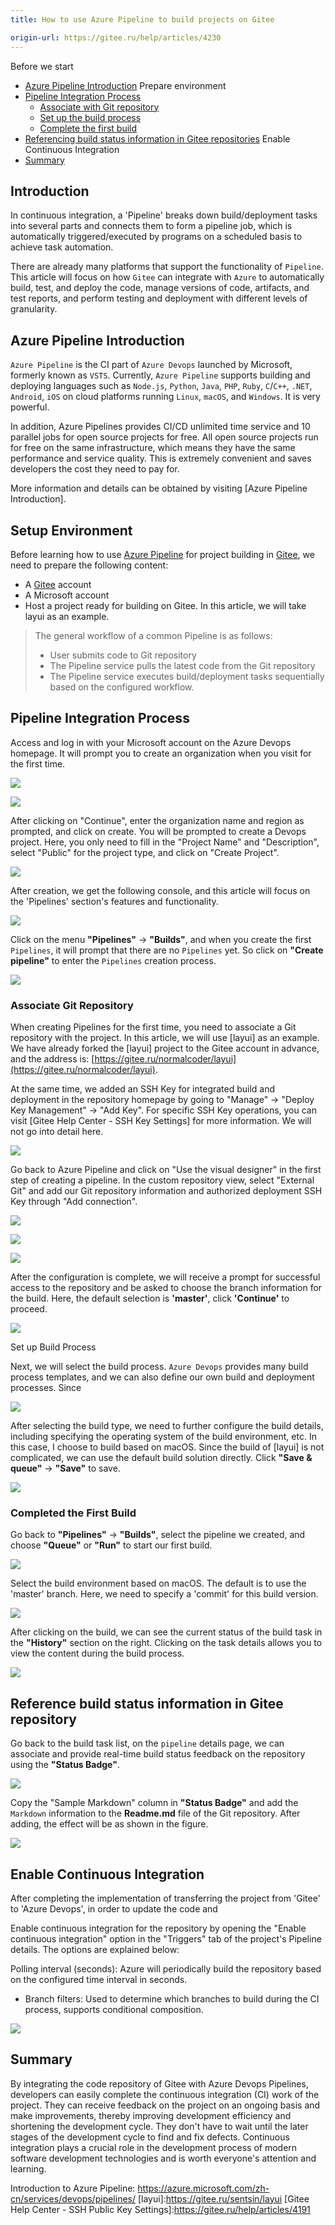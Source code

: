 ```yaml
---
title: How to use Azure Pipeline to build projects on Gitee

origin-url: https://gitee.ru/help/articles/4230
---
```


Before we start
- [Azure Pipeline Introduction](#azure-pipeline-introduction)
Prepare environment
- [Pipeline Integration Process](#pipeline-integration-process)
  - [Associate with Git repository](#associate-git-repository)
  - [Set up the build process](#set-up-the-build-process)
  - [Complete the first build](#complete-the-first-build)
- [Referencing build status information in Gitee repositories](#referencing-build-status-information-in-gitee-repositories)
Enable Continuous Integration
- [Summary](#Summary)

## Introduction

In continuous integration, a 'Pipeline' breaks down build/deployment tasks into several parts and connects them to form a pipeline job, which is automatically triggered/executed by programs on a scheduled basis to achieve task automation.

There are already many platforms that support the functionality of `Pipeline`. This article will focus on how `Gitee` can integrate with `Azure` to automatically build, test, and deploy the code, manage versions of code, artifacts, and test reports, and perform testing and deployment with different levels of granularity.

## Azure Pipeline Introduction

`Azure Pipeline` is the CI part of `Azure Devops` launched by Microsoft, formerly known as `VSTS`. Currently, `Azure Pipeline` supports building and deploying languages such as `Node.js`, `Python`, `Java`, `PHP`, `Ruby`, `C`/`C++`, `.NET`, `Android`, `iOS` on cloud platforms running `Linux`, `macOS`, and `Windows`. It is very powerful.

In addition, Azure Pipelines provides CI/CD unlimited time service and 10 parallel jobs for open source projects for free. All open source projects run for free on the same infrastructure, which means they have the same performance and service quality. This is extremely convenient and saves developers the cost they need to pay for.

More information and details can be obtained by visiting [Azure Pipeline Introduction].

## Setup Environment

Before learning how to use [Azure Pipeline] for project building in [Gitee], we need to prepare the following content:

- A [Gitee] account
- A Microsoft account
- Host a project ready for building on Gitee. In this article, we will take layui as an example.

> The general workflow of a common Pipeline is as follows:
>
> - User submits code to Git repository
> - The Pipeline service pulls the latest code from the Git repository
> - The Pipeline service executes build/deployment tasks sequentially based on the configured workflow.

## Pipeline Integration Process

Access and log in with your Microsoft account on the Azure Devops homepage. It will prompt you to create an organization when you visit for the first time.

![](https://images.gitee.ru/uploads/images/2018/1105/105541_3cbff4f6_551147.png )

![](https://images.gitee.ru/uploads/images/2018/1105/105548_ded0910a_551147.png )

After clicking on "Continue", enter the organization name and region as prompted, and click on create. You will be prompted to create a Devops project. Here, you only need to fill in the "Project Name" and "Description", select "Public" for the project type, and click on "Create Project".

![](https://images.gitee.ru/uploads/images/2018/1105/105604_b31f6928_551147.png )

After creation, we get the following console, and this article will focus on the 'Pipelines' section's features and functionality.

![](https://images.gitee.ru/uploads/images/2018/1105/105614_bab2fc03_551147.png )

Click on the menu **"Pipelines"** -> **"Builds"**, and when you create the first `Pipelines`, it will prompt that there are no `Pipelines` yet. So click on **"Create pipeline"** to enter the `Pipelines` creation process.

![](https://images.gitee.ru/uploads/images/2018/1105/105620_fe4e6c60_551147.png )

### Associate Git Repository

When creating Pipelines for the first time, you need to associate a Git repository with the project. In this article, we will use [layui] as an example. We have already forked the [layui] project to the Gitee account in advance, and the address is: [https://gitee.ru/normalcoder/layui](https://gitee.ru/normalcoder/layui).

At the same time, we added an SSH Key for integrated build and deployment in the repository homepage by going to "Manage" -> "Deploy Key Management" -> "Add Key". For specific SSH Key operations, you can visit [Gitee Help Center - SSH Key Settings] for more information. We will not go into detail here.

![](https://images.gitee.ru/uploads/images/2018/1105/105631_674a0466_551147.png )

Go back to Azure Pipeline and click on "Use the visual designer" in the first step of creating a pipeline. In the custom repository view, select "External Git" and add our Git repository information and authorized deployment SSH Key through "Add connection".

![](https://images.gitee.ru/uploads/images/2018/1105/105640_3c6f9cf4_551147.png )

![](https://images.gitee.ru/uploads/images/2018/1105/105645_81a12c1a_551147.png )

![](https://images.gitee.ru/uploads/images/2018/1105/105655_3bbbce88_551147.png )

After the configuration is complete, we will receive a prompt for successful access to the repository and be asked to choose the branch information for the build. Here, the default selection is **'master'**, click **'Continue'** to proceed.

![](https://images.gitee.ru/uploads/images/2018/1105/105706_97a21531_551147.png )

Set up Build Process

Next, we will select the build process. `Azure Devops` provides many build process templates, and we can also define our own build and deployment processes. Since

![](https://images.gitee.ru/uploads/images/2018/1105/105743_d360972a_551147.png )

After selecting the build type, we need to further configure the build details, including specifying the operating system of the build environment, etc. In this case, I choose to build based on macOS. Since the build of [layui] is not complicated, we can use the default build solution directly. Click **"Save & queue"** -> **"Save"** to save.

![](https://images.gitee.ru/uploads/images/2018/1105/105751_d8db191f_551147.png )

### Completed the First Build

Go back to **"Pipelines"** -> **"Builds"**, select the pipeline we created, and choose **"Queue"** or **"Run"** to start our first build.

![](https://images.gitee.ru/uploads/images/2018/1105/105759_12e10623_551147.png )

Select the build environment based on macOS. The default is to use the 'master' branch. Here, we need to specify a 'commit' for this build version.

![](https://images.gitee.ru/uploads/images/2018/1105/105807_5fe88569_551147.png )

After clicking on the build, we can see the current status of the build task in the **"History"** section on the right. Clicking on the task details allows you to view the content during the build process.

![](https://images.gitee.ru/uploads/images/2018/1105/105816_51096e36_551147.png )

## Reference build status information in Gitee repository

Go back to the build task list, on the `pipeline` details page, we can associate and provide real-time build status feedback on the repository using the **"Status Badge"**.

![](https://images.gitee.ru/uploads/images/2018/1105/105903_3e4963ed_551147.png )

Copy the "Sample Markdown" column in **"Status Badge"** and add the `Markdown` information to the **Readme.md** file of the Git repository. After adding, the effect will be as shown in the figure.

![](https://images.gitee.ru/uploads/images/2018/1105/105912_ac703851_551147.png )

## Enable Continuous Integration

After completing the implementation of transferring the project from 'Gitee' to 'Azure Devops', in order to update the code and

Enable continuous integration for the repository by opening the "Enable continuous integration" option in the "Triggers" tab of the project's Pipeline details. The options are explained below:

Polling interval (seconds): Azure will periodically build the repository based on the configured time interval in seconds.
- Branch filters: Used to determine which branches to build during the CI process, supports conditional composition.

![](https://images.gitee.ru/uploads/images/2018/1105/105923_06dcc257_551147.png )

## Summary

By integrating the code repository of Gitee with Azure Devops Pipelines, developers can easily complete the continuous integration (CI) work of the project. They can receive feedback on the project on an ongoing basis and make improvements, thereby improving development efficiency and shortening the development cycle. They don't have to wait until the later stages of the development cycle to find and fix defects. Continuous integration plays a crucial role in the development process of modern software development technologies and is worth everyone's attention and learning.

[Gitee]:https://gitee.ru
[Gitee]:https://gitee.ru
[Azure Devops Homepage]: https://dev.azure.com/
[Azure Pipeline]:https://azure.microsoft.com/zh-cn/services/devops/pipelines/
Introduction to Azure Pipeline: https://azure.microsoft.com/zh-cn/services/devops/pipelines/
[layui]:https://gitee.ru/sentsin/layui
[Gitee Help Center - SSH Public Key Settings]:https://gitee.ru/help/articles/4191